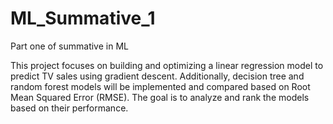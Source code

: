 # ML_Summative_1
Part one of summative in ML

This project focuses on building and optimizing a linear regression model to predict TV sales using gradient descent. Additionally, decision tree and random forest models will be implemented and compared based on Root Mean Squared Error (RMSE). The goal is to analyze and rank the models based on their performance.

